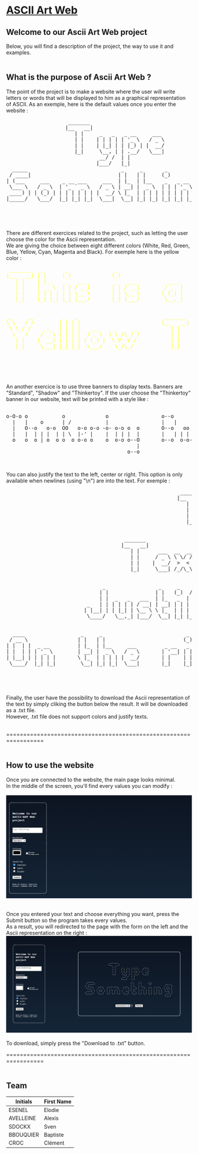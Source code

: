 # <u><b>ASCII Art Web</b></u>

## Welcome to our Ascii Art Web project
Below, you will find a description of the project, the way to use it and examples.<br><br>

## What is the purpose of Ascii Art Web ?
The point of the project is to make a website where the user will write letters or words that will be displayed to him as a graphical representation of ASCII. As an exemple, here is the default values once you enter the website :
<pre>
                    _______                         
                   |__   __|                        
                      | |     _   _   _ __     ___  
                      | |    | | | | | '_ \   / _ \ 
                      | |    | |_| | | |_) | |  __/ 
                      |_|     \__, | | .__/   \___| 
                              __/ /  | |            
                             |___/   |_|            
  _____                              _     _       _                  
 / ____|                            | |   | |     (_)           __ _  
| (___     ___    _ __ ___     ___  | |_  | |__    _   _ __    / _` | 
 \___ \   / _ \  | '_ ` _ \   / _ \ | __| |  _ \  | | | '_ \  | (_| | 
 ____) | | (_) | | | | | | | |  __/ \ |_  | | | | | | | | | |  \__, | 
|_____/   \___/  |_| |_| |_|  \___|  \__| |_| |_| |_| |_| |_|   __/ | 
                                                               |___/  
                                                                      </pre><br>


There are different exercices related to the project, such as letting the user choose the color for the Ascii representation.<br> We are giving the choice between eight different colors (White, Red, Green, Blue, Yellow, Cyan, Magenta and Black). For exemple here is the yellow color :
<pre style="color: yellow;">
 _______   _       _               _                      
|__   __| | |     (_)             (_)                     
   | |    | |__    _   ___         _   ___          __ _  
   | |    |  _ \  | | / __|       | | / __|        / _` | 
   | |    | | | | | | \__ \       | | \__ \       | (_| | 
   |_|    |_| |_| |_| |___/       |_| |___/        \__,_| 
                                                          
                                                          
__     __         _   _                            _______                 _    
\ \   / /        | | | |                          |__   __|               | |   
 \ \_/ /    ___  | | | |   ___   __      __          | |      ___  __  __ | |_  
  \   /    / _ \ | | | |  / _ \  \ \ /\ / /          | |     / _ \ \ \/ / | __| 
   | |    |  __/ | | | | | (_) |  \ V  V /           | |    |  __/  >  <  \ |_  
   |_|     \___| |_| |_|  \___/    \_/\_/            |_|     \___| /_/\_\  \__| 
                                                                                
                                                                                
                                                                        </pre><br>

An another exercice is to use three banners to display texts. Banners are "Standard", "Shadow" and "Thinkertoy". If the user choose the "Thinkertoy" banner in our website, text will be printed with a style like :
<pre>                                                                               
o-O-o o           o             o                 o--o                         
  |   |    o      | /           |                 |   |                        
  |   O--o   o-o  OO   o-o o-o -o- o-o o  o       O--o   oo  o-o  o-o  o-o o-o 
  |   |  | | |  | | \  |-' |    |  | | |  |       |   | | |  |  | |  | |-' |   
  o   o  o | o  o o  o o-o o    o  o-o o--O       o--o  o-o- o  o o  o o-o o   
                                          |                                    
                                       o--o                                    </pre><br>


You can also justify the text to the left, center or right. This option is only available when newlines (using "\n") are into the text. For exemple :

<pre>
                                                        _______   _       _        
                                                       |__   __| | |     (_)       
                                                          | |    | |__    _   ___  
                                                          | |    |  _ \  | | / __| 
                                                          | |    | | | | | | \__ \ 
                                                          |_|    |_| |_| |_| |___/ 
                                                                                   
                                                                                   
                                      _______                 _           _        
                                     |__   __|               | |         (_)       
                                        | |      ___  __  __ | |_         _   ___  
                                        | |     / _ \ \ \/ / | __|       | | / __| 
                                        | |    |  __/  >  <  \ |_        | | \__ \ 
                                        |_|     \___| /_/\_\  \__|       |_| |___/ 
                                                                                   
                                                                                   
                               _                 _     _    __   _              _  
                              | |               | |   (_)  / _| (_)            | | 
                              | |  _   _   ___  | |_   _  | |_   _    ___    __| | 
                          _   | | | | | | / __| | __| | | |  _| | |  / _ \  / _` | 
                         | |__| | | |_| | \__ \ \ |_  | | | |   | | |  __/ | (_| | 
                          \____/   \__,_| |___/  \__| |_| |_|   |_|  \___|  \__,_| 
                                                                                   
                                                                                   
  ____                  _     _                           _           _       _    
 / __ \                | |   | |                         (_)   __ _  | |     | |   
| |  | |  _ __         | |_  | |__     ___         _ __   _   / _` | | |__   | |_  
| |  | | | '_ \        | __| |  _ \   / _ \       | '__| | | | (_| | |  _ \  | __| 
| |__| | | | | |       \ |_  | | | | |  __/       | |    | |  \__, | | | | | \ |_  
 \____/  |_| |_|        \__| |_| |_|  \___|       |_|    |_|   __/ | |_| |_|  \__| 
                                                              |___/                
                                                                                   </pre><br>


Finally, the user have the possibility to download the Ascii representation of the text by simply cliking the button below the result. It will be downloaded as a .txt file.<br> However, .txt file does not support colors and justify texts.<br><br>


=================================================================<br><br>

## How to use the website

Once you are connected to the website, the main page looks minimal.<br> In the middle of the screen, you'll find every values you can modify :<br><br>
![](assets/MainPage.png)<br><br>

Once you entered your text and choose everything you want, press the Submit button so the program takes every values.<br>
As a result, you will redirected to the page with the form on the left and the Ascii representation on the right :
![](assets/ResultPage.png)<br><br>
To download, simply press the "Download to .txt" button.

=================================================================<br><br>

## Team


Initials | First Name
------------ | -------------
ESENEL | Elodie
AVELLEINE | Alexis
SDOCKX | Sven
BBOUQUIER | Baptiste
CROC | Clément